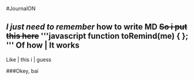 #JournalON

*I just need to remember* how to write MD
~~So i put this here~~
'''javascript
function toRemind(me) {
};
'''
Of how | It works
-----------------
Like | this
i | guess

###Okey, bai